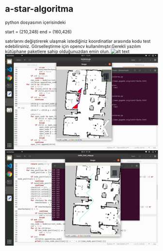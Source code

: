 # a-star-algoritma

python dosyasının içerisindeki 

start = (210,248)
end = (160,426)
 
satırlarını değiştirerek ulaşmak istediğiniz koordinatlar arasında kodu test edebilirsiniz.
Görselleştirme için opencv kullanılmıştır.Gerekli yazılım kütüphane paketlere sahip olduğunuzdan emin olun.
![alt text](https://github.com/MFurkanATES/a-star-algoritma/blob/main/mymap.pgm)
![alt text](https://github.com/MFurkanATES/a-star-algoritma/blob/main/WhatsApp%20Image%202020-10-07%20at%2013.28.24.jpeg)
![alt text](https://github.com/MFurkanATES/a-star-algoritma/blob/main/WhatsApp%20Image%202020-10-07%20at%2013.28.24%20(1).jpeg)
